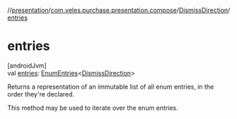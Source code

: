 //[presentation](../../../index.md)/[com.veles.purchase.presentation.compose](../index.md)/[DismissDirection](index.md)/[entries](entries.md)

# entries

[androidJvm]\
val [entries](entries.md): [EnumEntries](https://kotlinlang.org/api/latest/jvm/stdlib/kotlin.enums/-enum-entries/index.html)&lt;[DismissDirection](index.md)&gt;

Returns a representation of an immutable list of all enum entries, in the order they're declared.

This method may be used to iterate over the enum entries.
